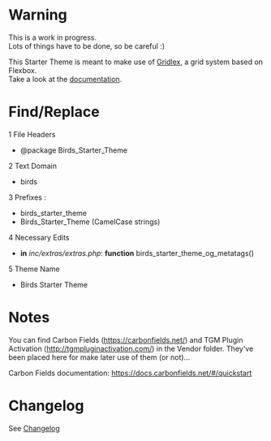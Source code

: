 # Warning
This is a work in progress.  
Lots of things have to be done, so be careful :)

This Starter Theme is meant to make use of <a href="https://gridlex.devlint.fr/" target="_blank">Gridlex</a>, a grid system based on Flexbox.  
Take a look at the <a href="https://gridlex.devlint.fr/#documentation" target="_blank">documentation</a>.

# Find/Replace
1 File Headers
- @package  Birds_Starter_Theme  

2 Text Domain
- birds

3 Prefixes :  
- birds_starter_theme
- Birds_Starter_Theme (CamelCase strings)

4 Necessary Edits
- **in** *inc/extras/extras.php*: **function** birds_starter_theme_og_metatags()

5 Theme Name
- Birds Starter Theme

# Notes
You can find Carbon Fields (<a href="https://carbonfields.net/" target="_blank">https://carbonfields.net/</a>) and TGM Plugin Activation (<a href="http://tgmpluginactivation.com/" target="_blank">http://tgmpluginactivation.com/</a>) in the Vendor folder.
They've been placed here for make later use of them (or not)...

Carbon Fields documentation: <a href="https://docs.carbonfields.net/#/quickstart" target="_blank">https://docs.carbonfields.net/#/quickstart</a>

# Changelog
See <a href="changelog.md">Changelog</a>
